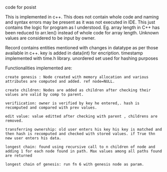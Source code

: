 code for posist

This is implemented in c++. This does not contain whole code and naming and syntax errors may be present as it was not executed in IDE. This just contains the logic for program as I understood. Eg. array length in C++ has been reduced to arr.len() instead of whole code for array length. Unknown values are considered to be input by owner.

Record contains entities mentioned with changes in datatype as per those available in c++. key is added in data(int) for encription. timestamp implemented with time.h library. unordered set used for hashing purposes

Functionalities implemented are:

    create genesis : Node created with memory allocation and various attributes are computed and added. ref node=NULL.

    create children: Nodes are added as children after checking their values are valid by comp to parent.

    verifiication: owner is verified by key he entered,. hash is recomputed and compared with prev values.

    edit value: value editted after checking with parent , childrens are removed.

    transferring ownership: old user enters his key his key is matched and then hash is recomputed and checked with stored values. if True thn new user enters his data.

    longest chain: found using recursive call to n children of node and adding 1 for each node found in path. Max values among all paths found are returned

    longest chain of genesis: run fn 6 with genesis node as param.

